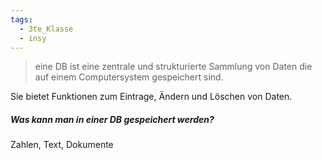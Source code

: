 ```yaml
---
tags:
  - 3te_Klasse
  - insy
---
```

> eine DB ist eine zentrale und strukturierte Sammlung von Daten die auf einem Computersystem gespeichert sind.

Sie bietet Funktionen zum Eintrage, Ändern und Löschen von Daten.

##### Was kann man in einer DB gespeichert werden?
Zahlen, Text, Dokumente

